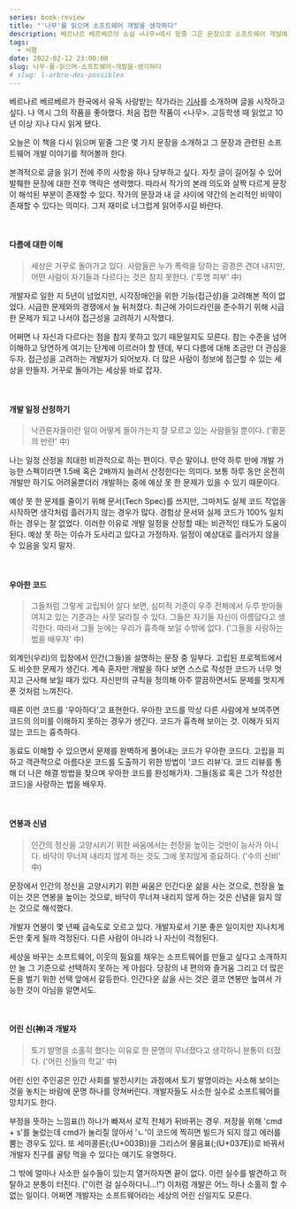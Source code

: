 ```yaml
---
series: book-review
title: "'나무'를 읽으며 소프트웨어 개발을 생각하다"
description: 베르나르 베르베르의 소설 <나무>에서 밑줄 그은 문장으로 소프트웨어 개발에 대한 생각을 나눕니다.
tags:
  - 서평
date: 2022-02-12 23:00:00
slug: 나무-를-읽으며-소프트웨어-개발을-생각하다
# slug: l-arbre-des-possibles
---
```


베르나르 베르베르가 한국에서 유독 사랑받는 작가라는 [기사](https://www.yna.co.kr/view/AKR20211202146200005)를 소개하며 글을 시작하고 싶다. 나 역시 그의 작품을 좋아했다. 처음 접한 작품이 <나무>. 고등학생 때 읽었고 10년 이상 지나 다시 읽게 됐다.

오늘은 이 책을 다시 읽으며 밑줄 그은 몇 가지 문장을 소개하고 그 문장과 관련된 소프트웨어 개발 이야기를 적어볼까 한다.

본격적으로 글을 읽기 전에 주의 사항을 하나 당부하고 싶다. 자칫 글이 길어질 수 있어 발췌한 문장에 대한 전후 맥락은 생략했다. 따라서 작가의 본래 의도와 살짝 다르게 문장이 해석된 부분이 존재할 수 있다. 작가의 문장과 내 글 사이에 약간의 논리적인 비약이 존재할 수 있다는 의미다. 그저 재미로 너그럽게 읽어주시길 바란다.

<br/>

#### 다름에 대한 이해

> 세상은 거꾸로 돌아가고 있다. 사람들은 누가 폭력을 당하는 광경은 견뎌 내지만, 어떤 사람이 자기들과 다르다는 것은 참지 못한다. ('투명 피부' 中)

개발자로 일한 지 5년이 넘었지만, 시각장애인을 위한 기능(접근성)을 고려해본 적이 없었다. 시급한 문제와의 경쟁에서 늘 뒤처졌다. 최근에 가이드라인을 준수하기 위해 시급한 문제가 되고 나서야 접근성을 고려하기 시작했다.

어쩌면 나 자신과 다르다는 점을 참지 못하고 있기 때문일지도 모른다. 참는 수준을 넘어 이해하고 당연하게 여기는 단계에 이르러야 할 텐데, 부디 다름에 대해 조금만 더 관심을 두자. 접근성을 고려하는 개발자가 되어보자. 더 많은 사람이 정보에 접근할 수 있는 세상을 만들자. 거꾸로 돌아가는 세상을 바로 잡자.

<br/>

#### 개발 일정 산정하기

> 낙관론자들이란 일이 어떻게 돌아가는지 잘 모르고 있는 사람들일 뿐이다. ('황혼의 반란' 中)

나는 일정 산정을 최대한 비관적으로 하는 편이다. 무슨 말이냐. 만약 하루 만에 개발 가능한 스펙이라면 1.5배 혹은 2배까지 늘려서 산정한다는 의미다. 보통 하루 동안 온전히 개발만 하기도 어려울뿐더러 개발하는 중에 예상 못 한 문제가 있을 수 있기 때문이다.

예상 못 한 문제를 줄이기 위해 문서(Tech Spec)를 쓰지만, 그마저도 실제 코드 작업을 시작하면 생각처럼 흘러가지 않는 경우가 많다. 경험상 문서와 실제 코드가 100% 일치하는 경우는 잘 없었다. 이러한 이유로 개발 일정을 산정할 때는 비관적인 태도가 도움이 된다. 예상 못 하는 이슈가 도사리고 있다고 가정하자. 일정이 예상대로 흘러가지 않을 수 있음을 잊지 말자.

<br/>

#### 우아한 코드

> 그들처럼 그렇게 고립되어 살다 보면, 심미적 기준이 우주 전체에서 두루 받아들여지고 있는 기준과는 사뭇 달라질 수 있다. 그들은 자기들 자신이 아름답다고 생각한다. 따라서 그들 눈에는 우리가 흉측해 보일 수밖에 없다. ('그들을 사랑하는 법을 배우자' 中)

외계인(우리)의 입장에서 인간(그들)을 설명하는 문장 중 일부다. 고립된 프로젝트에서도 비슷한 문제가 생긴다. 계속 혼자만 개발을 하다 보면 스스로 작성한 코드가 너무 멋지고 근사해 보일 때가 있다. 자신만의 규칙을 정의해 아주 깔끔하면서도 문제를 멋지게 푼 것처럼 느껴진다.

때론 이런 코드를 '우아하다'고 표현한다. 우아한 코드를 막상 다른 사람에게 보여주면 코드의 의미를 이해하지 못하는 경우가 생긴다. 코드가 흉측해 보이는 것. 이해가 되지 않는 코드는 흉측하다.

동료도 이해할 수 있으면서 문제를 완벽하게 풀어내는 코드가 우아한 코드다. 고립을 피하고 객관적으로 아름다운 코드를 도출하기 위한 방법이 '코드 리뷰'다. 코드 리뷰를 통해 더 나은 해결 방법을 찾으며 우아한 코드를 완성해가자. 그들(동료 혹은 그가 작성한 코드)을 사랑하는 법을 배우자.

<br/>

#### 연봉과 신념

> 인간의 정신을 고양시키기 위한 싸움에서는 천장을 높이는 것만이 능사가 아니다. 바닥이 무너져 내리지 않게 하는 것도 그에 못지않게 중요하다. ('수의 신비' 中)

문장에서 인간의 정신을 고양시키기 위한 싸움은 인간다운 삶을 사는 것으로, 천장을 높이는 것은 연봉을 높이는 것으로, 바닥이 무너져 내리지 않게 하는 것은 신념을 잃지 않는 것으로 해석했다.

개발자 연봉이 몇 년째 급속도로 오르고 있다. 개발자로서 기분 좋은 일이지만 지나치게 돈만 좇게 될까 걱정된다. 다른 사람이 아니라 나 자신이 걱정된다.

세상을 바꾸는 소프트웨어, 이웃의 필요를 채우는 소프트웨어를 만들고 싶다고 소개하지만 늘 그 기준으로 선택하지 못하는 게 아쉽다. 당장의 내 편의와 즐거움 그리고 더 많은 돈을 벌기 위한 선택 앞에서 갈등한다. 인간다운 삶을 사는 것은 결코 연봉만 높여서 가능한 것이 아님을 알면서도.

<br/>

#### 어린 신(神)과 개발자

> 토기 발명을 소홀히 했다는 이유로 한 문명이 무너졌다고 생각하니 분통이 터졌다. ('어린 신들의 학교' 中)

어린 신인 주인공은 인간 사회를 발전시키는 과정에서 토기 발명이라는 사소해 보이는 것을 놓치는 바람에 문명 하나를 망쳐버린다. 개발자들도 사소한 실수로 소프트웨어를 망치기도 한다.

부정을 뜻하는 느낌표(!) 하나가 빠져서 로직 전체가 뒤바뀌는 경우. 저장을 위해 'cmd + s'를 눌렀는데 cmd가 눌리질 않아서 'ㄴ'이 코드에 찍히면 빌드가 되지 않고 에러를 뿜는 경우도 있다. 또 세미콜론(;(U+003B))을 그리스어 물음표(;(U+037E))로 바꿔서 개발자 친구를 골탕 먹을 수 있다는 얘기도 유명하다.

그 밖에 얼마나 사소한 실수들이 있는지 열거하자면 끝이 없다. 이런 실수를 발견하고 허탈하고 분통이 터진다. ("이런 걸 실수하다니...!") 이처럼 개발은 어느 하나 소홀히 할 수 없는 일이다. 어쩌면 개발자는 소프트웨어라는 세상의 어린 신일지도 모른다.
